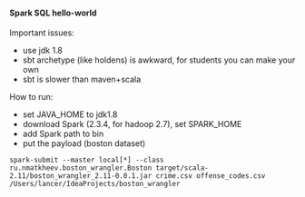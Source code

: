 #### Spark SQL hello-world  

Important issues:  
* use jdk 1.8  
* sbt archetype (like holdens) is awkward, for students you can make your own   
* sbt is slower than maven+scala


How to run:  
* set JAVA_HOME to jdk1.8
* download Spark (2.3.4, for hadoop 2.7), set SPARK_HOME  
* add Spark path to bin  
* put the payload (boston dataset)

```
spark-submit --master local[*] --class ru.nmatkheev.boston_wrangler.Boston target/scala-2.11/boston_wrangler_2.11-0.0.1.jar crime.csv offense_codes.csv /Users/lancer/IdeaProjects/boston_wrangler
```